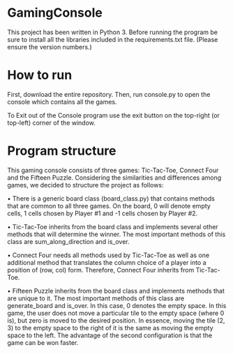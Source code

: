 # GamingConsole

This project has been written in Python 3. Before running the program be sure to install all the libraries included in the requirements.txt file. (Please ensure the version numbers.)

# How to run
First, download the entire repository. Then, run console.py to open the console which contains all the games. 

To Exit out of the Console program use the exit button on the top-right (or top-left) corner of the window.

# Program structure
This gaming console consists of three games: Tic-Tac-Toe, Connect Four and the Fifteen Puzzle. Considering the similarities and differences among games, we decided to structure the project as follows:

• There is a generic board class (board_class.py) that contains methods that are common to all three games. On the board, 0 will denote empty cells, 1 cells chosen by Player #1 and -1 cells chosen by Player #2.

• Tic-Tac-Toe inherits from the board class and implements several other methods that will determine the winner. The most important methods of this class are sum_along_direction and is_over. 

• Connect Four needs all methods used by Tic-Tac-Toe as well as one additional method that translates the column choice of a player into a position of (row, col) form. Therefore, Connect Four inherits from Tic-Tac-Toe.

• Fifteen Puzzle inherits from the board class and implements methods that are unique to it. The most important methods of this class are generate_board and is_over. In this case, 0 denotes the empty space. In this game, the user does not move a particular tile to the empty space (where 0 is), but zero is moved to the desired position. In essence, moving the tile (2, 3) to the empty space to the right of it is the same as moving the empty space to the left. The advantage of the second configuration is that the game can be won faster.
